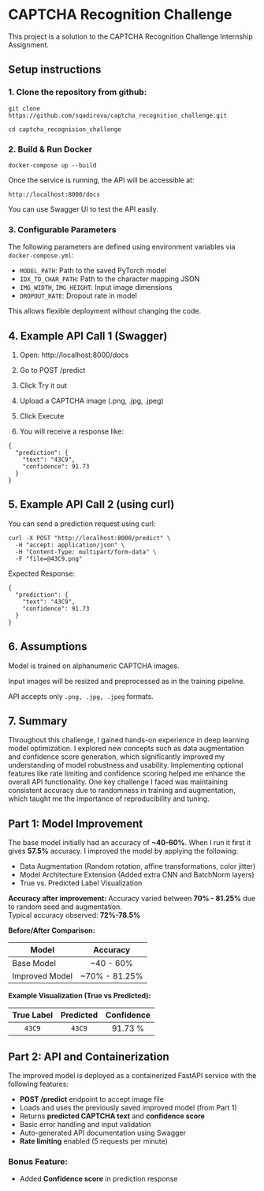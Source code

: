 # CAPTCHA Recognition Challenge

This project is a solution to the CAPTCHA Recognition Challenge Internship Assignment.

## Setup instructions

### 1. Clone the repository from github: 

` git clone https://github.com/sqadirova/captcha_recognition_challenge.git `

` cd captcha_recognision_challenge `

### 2. Build & Run Docker
` docker-compose up --build `

Once the service is running, the API will be accessible at:

` http://localhost:8000/docs `

You can use Swagger UI to test the API easily.

### 3. Configurable Parameters

The following parameters are defined using environment variables via `docker-compose.yml`:

- `MODEL_PATH`: Path to the saved PyTorch model
- `IDX_TO_CHAR_PATH`: Path to the character mapping JSON
- `IMG_WIDTH`, `IMG_HEIGHT`: Input image dimensions
- `DROPOUT_RATE`: Dropout rate in model

This allows flexible deployment without changing the code.

## 4. Example API Call 1 (Swagger)

1. Open: http://localhost:8000/docs

2. Go to POST /predict

3. Click Try it out

4. Upload a CAPTCHA image (.png, .jpg, .jpeg)

5. Click Execute

6. You will receive a response like:

``` 
{
  "prediction": {
    "text": "43C9",
    "confidence": 91.73
  }
}
```

## 5. Example API Call 2 (using curl)

You can send a prediction request using curl:

``` 
curl -X POST "http://localhost:8000/predict" \
  -H "accept: application/json" \
  -H "Content-Type: multipart/form-data" \
  -F "file=@43C9.png"
```

Expected Response:
```
{
  "prediction": {
    "text": "43C9",
    "confidence": 91.73
  }
}
```

## 6. Assumptions

Model is trained on alphanumeric CAPTCHA images.

Input images will be resized and preprocessed as in the training pipeline.

API accepts only `.png, .jpg, .jpeg` formats.


## 7. Summary

Throughout this challenge, I gained hands-on experience in deep learning model optimization. I explored new concepts such as data augmentation and confidence score generation, which significantly improved my understanding of model robustness and usability. Implementing optional features like rate limiting and confidence scoring helped me enhance the overall API functionality. One key challenge I faced was maintaining consistent accuracy due to randomness in training and augmentation, which taught me the importance of reproducibility and tuning.


## Part 1: Model Improvement

The base model initially had an accuracy of **~40-60%**.  When I run it first it gives **57.5%** accuracy.
I improved the model by applying the following:
- Data Augmentation (Random rotation, affine transformations, color jitter)
- Model Architecture Extension (Added extra CNN and BatchNorm layers)
- True vs. Predicted Label Visualization

**Accuracy after improvement:**
Accuracy varied between **70% - 81.25%** due to random seed and augmentation. <br>
Typical accuracy observed: **72%-78.5%**

**Before/After Comparison:**

| Model           | Accuracy       |
|-----------------|:--------------:|
| Base Model     | ~40 - 60%       |
| Improved Model | ~70% - 81.25%    |

**Example Visualization (True vs Predicted):**

| True Label | Predicted | Confidence |
|:---------:|:--------:|:---------:|
| `43C9`   | `43C9`   | 91.73 %  |


## Part 2: API and Containerization

The improved model is deployed as a containerized FastAPI service with the following features:

- **POST /predict** endpoint to accept image file
- Loads and uses the previously saved improved model (from Part 1)
- Returns **predicted CAPTCHA text** and **confidence score**
- Basic error handling and input validation
- Auto-generated API documentation using Swagger
- **Rate limiting** enabled (5 requests per minute)

### Bonus Feature:
- Added **Confidence score** in prediction response


